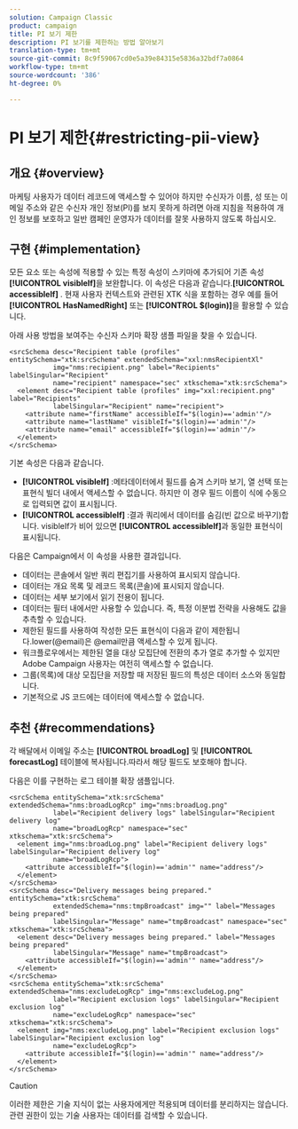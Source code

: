 ```yaml
---
solution: Campaign Classic
product: campaign
title: PI 보기 제한
description: PI 보기를 제한하는 방법 알아보기
translation-type: tm+mt
source-git-commit: 8c9f59067cd0e5a39e84315e5836a32bdf7a0864
workflow-type: tm+mt
source-wordcount: '386'
ht-degree: 0%

---
```


# PI 보기 제한{#restricting-pii-view}

## 개요 {#overview}

마케팅 사용자가 데이터 레코드에 액세스할 수 있어야 하지만 수신자가 이름, 성 또는 이메일 주소와 같은 수신자 개인 정보(PI)를 보지 못하게 하려면 아래 지침을 적용하여 개인 정보를 보호하고 일반 캠페인 운영자가 데이터를 잘못 사용하지 않도록 하십시오.

## 구현 {#implementation}

모든 요소 또는 속성에 적용할 수 있는 특정 속성이 스키마에 추가되어 기존 속성 **[!UICONTROL visibleIf]**&#x200B;을 보완합니다. 이 속성은 다음과 같습니다.**[!UICONTROL accessibleIf]** . 현재 사용자 컨텍스트와 관련된 XTK 식을 포함하는 경우 예를 들어 **[!UICONTROL HasNamedRight]** 또는 **[!UICONTROL $(login)]**&#x200B;을 활용할 수 있습니다.

아래 사용 방법을 보여주는 수신자 스키마 확장 샘플 파일을 찾을 수 있습니다.

```
<srcSchema desc="Recipient table (profiles" entitySchema="xtk:srcSchema" extendedSchema="xxl:nmsRecipientXl"
           img="nms:recipient.png" label="Recipients" labelSingular="Recipient"
           name="recipient" namespace="sec" xtkschema="xtk:srcSchema">
  <element desc="Recipient table (profiles" img="xxl:recipient.png" label="Recipients"
           labelSingular="Recipient" name="recipient">
    <attribute name="firstName" accessibleIf="$(login)=='admin'"/>
    <attribute name="lastName" visibleIf="$(login)=='admin'"/>
    <attribute name="email" accessibleIf="$(login)=='admin'"/>
  </element>
</srcSchema>
```

기본 속성은 다음과 같습니다.

* **[!UICONTROL visibleIf]** :메타데이터에서 필드를 숨겨 스키마 보기, 열 선택 또는 표현식 빌더 내에서 액세스할 수 없습니다. 하지만 이 경우 필드 이름이 식에 수동으로 입력되면 값이 표시됩니다.
* **[!UICONTROL accessibleIf]** :결과 쿼리에서 데이터를 숨김(빈 값으로 바꾸기)합니다. visibleIf가 비어 있으면 **[!UICONTROL accessibleIf]**&#x200B;과 동일한 표현식이 표시됩니다.

다음은 Campaign에서 이 속성을 사용한 결과입니다.

* 데이터는 콘솔에서 일반 쿼리 편집기를 사용하여 표시되지 않습니다.
* 데이터는 개요 목록 및 레코드 목록(콘솔)에 표시되지 않습니다.
* 데이터는 세부 보기에서 읽기 전용이 됩니다.
* 데이터는 필터 내에서만 사용할 수 있습니다. 즉, 특정 이분법 전략을 사용해도 값을 추측할 수 있습니다.
* 제한된 필드를 사용하여 작성한 모든 표현식이 다음과 같이 제한됩니다.lower(@email)은 @email만큼 액세스할 수 있게 됩니다.
* 워크플로우에서는 제한된 열을 대상 모집단에 전환의 추가 열로 추가할 수 있지만 Adobe Campaign 사용자는 여전히 액세스할 수 없습니다.
* 그룹(목록)에 대상 모집단을 저장할 때 저장된 필드의 특성은 데이터 소스와 동일합니다.
* 기본적으로 JS 코드에는 데이터에 액세스할 수 없습니다.

## 추천 {#recommendations}

각 배달에서 이메일 주소는 **[!UICONTROL broadLog]** 및 **[!UICONTROL forecastLog]** 테이블에 복사됩니다.따라서 해당 필드도 보호해야 합니다.

다음은 이를 구현하는 로그 테이블 확장 샘플입니다.

```
<srcSchema entitySchema="xtk:srcSchema" extendedSchema="nms:broadLogRcp" img="nms:broadLog.png"
           label="Recipient delivery logs" labelSingular="Recipient delivery log"
           name="broadLogRcp" namespace="sec" xtkschema="xtk:srcSchema">
  <element img="nms:broadLog.png" label="Recipient delivery logs" labelSingular="Recipient delivery log"
           name="broadLogRcp">
    <attribute accessibleIf="$(login)=='admin'" name="address"/>
  </element>
</srcSchema>
<srcSchema desc="Delivery messages being prepared." entitySchema="xtk:srcSchema"
           extendedSchema="nms:tmpBroadcast" img="" label="Messages being prepared"
           labelSingular="Message" name="tmpBroadcast" namespace="sec" xtkschema="xtk:srcSchema">
  <element desc="Delivery messages being prepared." label="Messages being prepared"
           labelSingular="Message" name="tmpBroadcast">
    <attribute accessibleIf="$(login)=='admin'" name="address"/>
  </element>
</srcSchema>
<srcSchema entitySchema="xtk:srcSchema" extendedSchema="nms:excludeLogRcp" img="nms:excludeLog.png"
           label="Recipient exclusion logs" labelSingular="Recipient exclusion log"
           name="excludeLogRcp" namespace="sec" xtkschema="xtk:srcSchema">
  <element img="nms:excludeLog.png" label="Recipient exclusion logs" labelSingular="Recipient exclusion log"
           name="excludeLogRcp">
    <attribute accessibleIf="$(login)=='admin'" name="address"/>
  </element>
</srcSchema>
```

>[!CAUTION]
>
>이러한 제한은 기술 지식이 없는 사용자에게만 적용되며 데이터를 분리하지는 않습니다.관련 권한이 있는 기술 사용자는 데이터를 검색할 수 있습니다.
